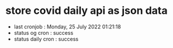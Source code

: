 # store covid daily api as json data

- last cronjob : Monday, 25 July 2022 01:21:18
- status og cron : success
- status daily cron : success
      
      